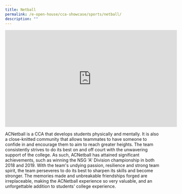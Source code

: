 ```yaml
---
title: Netball
permalink: /e-open-house/cca-showcase/sports/netball/
description: ""
---
```

<center><iframe allowfullscreen="" allow="accelerometer; autoplay; clipboard-write; encrypted-media; gyroscope; picture-in-picture; web-share" frameborder="0" title="YouTube video player" src="https://www.youtube.com/embed/MeVUKUH7SXE" height="315" width="560"></iframe></center>

ACNetball is a CCA that develops students physically and mentally. It is also a close-knitted community that allows teammates to have someone to confide in and encourage them to aim to reach greater heights. The team consistently strives to do its best on and off court with the unwavering support of the college. As such, ACNetball has attained significant achievements, such as winning the NSG 'A' Division championship in both 2018 and 2019. With the team's undying passion, resilience and strong team spirit, the team perseveres to do its best to sharpen its skills and become stronger. The memories made and unbreakable friendships forged are irreplaceable, making the ACNetball experience so very valuable, and an unforgettable addition to students' college experience.